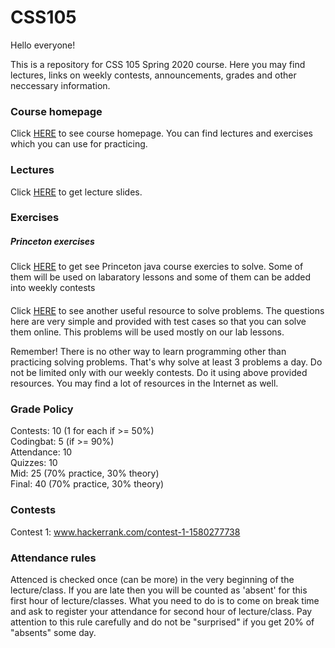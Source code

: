 # CSS105
Hello everyone!

This is a repository for CSS 105 Spring 2020 course. Here you may find lectures, links on weekly contests, announcements, grades and other neccessary information.

### Course homepage
Click [HERE](https://introcs.cs.princeton.edu/java/home/) to see course homepage. You can find lectures and exercises which you can use for practicing. 

### Lectures
Click [HERE](https://introcs.cs.princeton.edu/java/lectures/) to get lecture slides. 

### Exercises
##### Princeton exercises
Click [HERE](https://introcs.cs.princeton.edu/java/10elements/) to get see Princeton java course exercies to solve. Some of them will be used on labaratory lessons and some of them can be added into weekly contests 

#### 
Click [HERE](https://codingbat.com/java) to see another useful resource to solve problems. The questions here are very simple and provided with test cases so that you can solve them online. This problems will be used mostly on our lab lessons.

Remember! There is no other way to learn programming other than practicing solving problems. That's why solve at least 3 problems a day. Do not be limited only with our weekly contests. Do it using above provided resources. You may find a lot of resources in the Internet as well.

### Grade Policy
Contests: 10 (1 for each if >= 50%)\
Codingbat: 5 (if >= 90%)\
Attendance: 10\
Quizzes: 10\
Mid: 25 (70% practice, 30% theory)\
Final: 40 (70% practice, 30% theory)


### Contests
Contest 1: www.hackerrank.com/contest-1-1580277738

### Attendance rules
Attenced is checked once (can be more) in the very beginning of the lecture/class. If you are late then you will be counted as 'absent' for this first hour of lecture/classes. What you need to do is to come on break time and ask to register your attendance for second hour of lecture/class. Pay attention to this rule carefully and do not be "surprised" if you get 20% of "absents" some day.

